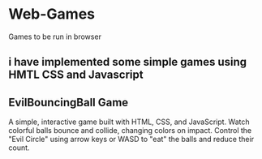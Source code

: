 # Web-Games
Games to be run in browser

## i have implemented some simple games using HMTL CSS and Javascript
## EvilBouncingBall Game

A simple, interactive game built with HTML, CSS, and JavaScript. Watch colorful balls bounce and collide, changing colors on impact. Control the "Evil Circle" using arrow keys or WASD to "eat" the balls and reduce their count.


